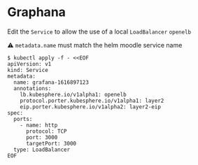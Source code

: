 # Graphana

Edit the `Service` to allow the use of a local `LoadBalancer`  `openelb`

:warning: `metadata.name` must match the helm moodle service name

```
$ kubectl apply -f - <<EOF
apiVersion: v1
kind: Service
metadata:
  name: grafana-1616897123
  annotations:
    lb.kubesphere.io/v1alpha1: openelb
    protocol.porter.kubesphere.io/v1alpha1: layer2
    eip.porter.kubesphere.io/v1alpha2: layer2-eip
spec:
  ports:
    - name: http
      protocol: TCP
      port: 3000
      targetPort: 3000
  type: LoadBalancer
EOF
```
